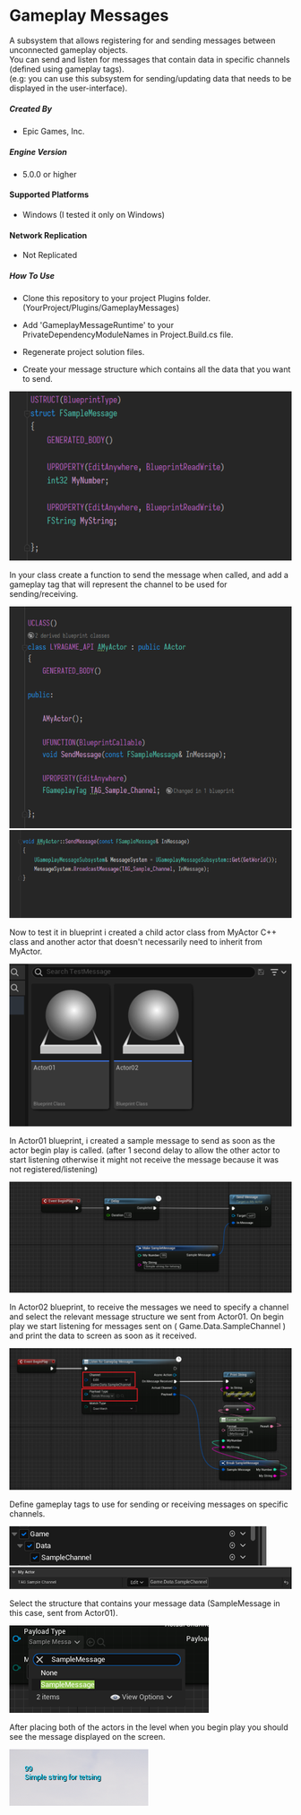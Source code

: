 # Gameplay Messages

A subsystem that allows registering for and sending messages between unconnected gameplay objects.
<br>
You can send and listen for messages that contain data in specific channels (defined using gameplay tags).
<br>
(e.g: you can use this subsystem for sending/updating data that needs to be displayed in the user-interface).

##### Created By
+ Epic Games, Inc.
 
##### Engine Version
+ 5.0.0 or higher

#### Supported Platforms
+ Windows (I tested it only on Windows)

#### Network Replication
+ Not Replicated

##### How To Use
+ Clone this repository to your project Plugins folder. (YourProject/Plugins/GameplayMessages)
+ Add 'GameplayMessageRuntime' to your PrivateDependencyModuleNames in Project.Build.cs file.
+ Regenerate project solution files.

+ Create your message structure which contains all the data that you want to send.

![](/Docs/Capture01.PNG)

In your class create a function to send the message when called, and add a gameplay tag that will represent the channel to be used for sending/receiving.

![](/Docs/Capture02.PNG)
![](/Docs/Capture03.PNG)

Now to test it in blueprint i created a child actor class from MyActor C++ class and another actor that doesn't necessarily need to inherit from MyActor.

![](/Docs/Capture04.PNG)

In Actor01 blueprint, i created a sample message to send as soon as the actor begin play is called. (after 1 second delay to allow the other actor to start listening otherwise it might not receive the message because it was not registered/listening)

![](/Docs/Capture05.PNG)

In Actor02 blueprint, to receive the messages we need to specify a channel and select the relevant message structure we sent from Actor01.
On begin play we start listening for messages sent on ( Game.Data.SampleChannel ) and print the data to screen as soon as it received.

![](/Docs/Capture06.PNG)

Define gameplay tags to use for sending or receiving messages on specific channels.

![](/Docs/Capture07.PNG)
![](/Docs/Capture08.PNG)

Select the structure that contains your message data (SampleMessage in this case, sent from Actor01).

![](/Docs/Capture09.PNG)

After placing both of the actors in the level when you begin play you should see the message displayed on the screen.

![](/Docs/Capture10.PNG)
